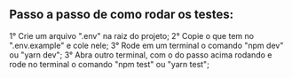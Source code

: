 ## Passo a passo de como rodar os testes:

1° Crie um arquivo ".env" na raiz do projeto;
2° Copie o que tem no ".env.example" e cole nele;
3° Rode em um terminal o comando "npm dev" ou "yarn dev";
3° Abra outro terminal, com o do passo acima rodando e rode no terminal o comando "npm test" ou "yarn test";